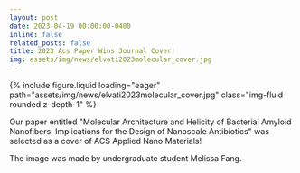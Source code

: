 ```yaml
---
layout: post
date: 2023-04-19 00:00:00-0400
inline: false
related_posts: false
title: 2023 Acs Paper Wins Journal Cover!
img: assets/img/news/elvati2023molecular_cover.jpg
---
```


<div class="row mt-4 justify-content-center">
    <div class="col-sm-12 col-md-6">
        {% include figure.liquid loading="eager" path="assets/img/news/elvati2023molecular_cover.jpg" class="img-fluid rounded z-depth-1" %}
    </div>
</div>

Our paper entitled "Molecular Architecture and Helicity of Bacterial Amyloid Nanofibers: Implications for the Design of Nanoscale Antibiotics" was selected as a cover of ACS Applied Nano Materials! 

The image was made by undergraduate student Melissa Fang.
